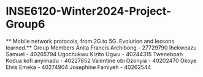 # INSE6120-Winter2024-Project-Group6
** Mobile network protocols, from 2G to 5G. Evolution and lessons learned.**
Group Members
Anita Francis Archibong - 27729790
Ihekweazu Samuel - 40265794
Ugochukwu Kizito Ugwu - 40244315
Tweneboah Kodua kofi anyimadu - 40227652
Valentine obi Ozonyia - 40202470
Okoye Elvis Emeka -  40274904
Josephine Famiyeh - 40262544

